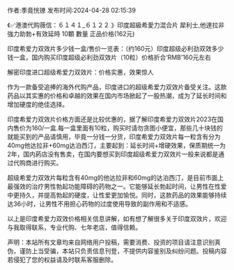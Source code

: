 <p>作者:季竟恍镣 发布时间:2024-04-28 02:15:39</p>
<p>《✅港澳代购薇信：６１４１_６１２２ 》印度超級希愛力混合片 犀利士,他達拉非 強力助勃+有效延時 10顆 數量 正品价格(162元) </p>
									<p>印度希爱力双效片多少钱一盒/售价一览表：（约160元）印度超级必利劲双效多少钱一盒，国内购买印度超级必利劲双效片（10粒）价格折合‘RMB’160元左右</p><p></p><p>解密印度进口超级希爱力双效片：价格实惠，效果惊人</p><p></p><p>作为一款备受追捧的海外代购产品，印度进口的超级希爱力双效片备受关注。这款药品以其实惠的价格和卓越的效果在国内市场掀起了一股热潮，成为了延长时间和增加硬度的绝佳选择。</p><p></p><p>印度希爱力双效片价格方面还是比较优惠的，据了解印度希爱力双效片2023在国内售价为160/一盒.每一盒里面有10粒，购买时请勿贪图小便宜，那些几十块钱的就能买到的产品请慎用，毕竟一分钱一分货，印度希爱力双效片每一粒含有分为40mg他达拉非+60mg达泊西汀，主要起到：延长时间+增硬效果，保质期统一为2年，国内葯店没有售卖，在国内要想买到印度超级希爱力双效片一般来说都是通过代购商进行购买。</p><p></p><p>超级希爱力双效片每粒含有40mg的他达拉非和60mg的达泊西汀，是目前市面上最强效的治疗男性勃起功能障碍的药物之一。它能够延长勃起时间，让男性在性爱中更持久，并提高勃起的硬度，让性爱更加愉悦。同时，这款药品的效果能够持续达36小时，让男性不用担心药物的过度使用导致的副作用和不适感。</p><p></p><p>以上是印度希爱力双效价格相关信息讲解，如有想了解很多关于印度双效片，欢迎与我取得联系，专业代购、七年老店，值得信赖。</p>				声明：本站所有文章均来自网络用户投稿，需要消费、投资的项目请注意识别真伪，谨防上当受骗，本站只负责信息刊登，不提供内容鉴别及纠纷问题。投稿内容若侵犯了您的权益请及时联系客服删除。				
